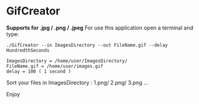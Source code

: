 # GifCreator
**Supports for .jpg / .png / .jpeg**
For use this application open a terminal and type:

```
./GifCreator --in ImagesDirectory --out FileName.gif --delay HundredthSeconds

ImagesDirectory = /home/user/ImagesDirectory/
FileName.gif = /home/user/images.gif
delay = 100 ( 1 second )
```

Sort your files in ImagesDirectory :
1.png/ 2.png/ 3.png ...

Enjoy
